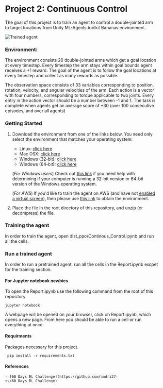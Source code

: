 # Project 2: Continuous Control

The goal of this project is to train an agent to control a double-jointed arm to target locations from Unity ML-Agents toolkit Bananas environment.

![Trained agent](./docs/fast.gif)

### Environment:

The environment consists 20 double-jointed arms which get a goal location at every timestep. Every timestep the arm stays within goal bounds agent receives a +1 reward. The goal of the agent is to follow the goal locations at every timestep and collect as many rewards as possible.

The observation space consists of 33 variables corresponding to position, rotation, velocity, and angular velocities of the arm. Each action is a vector with four numbers, corresponding to torque applicable to two joints. Every entry in the action vector should be a number between -1 and 1. The task is complete when agents get an average score of +30 (over 100 consecutive episodes, and over all agents)

### Getting Started

1. Download the environment from one of the links below.  You need only select the environment that matches your operating system:
    - Linux: [click here](https://s3-us-west-1.amazonaws.com/udacity-drlnd/P2/Reacher/Reacher_Linux.zip)
    - Mac OSX: [click here](https://s3-us-west-1.amazonaws.com/udacity-drlnd/P2/Reacher/Reacher.app.zip)
    - Windows (32-bit): [click here](https://s3-us-west-1.amazonaws.com/udacity-drlnd/P2/Reacher/Reacher_Windows_x86.zip)
    - Windows (64-bit): [click here](https://s3-us-west-1.amazonaws.com/udacity-drlnd/P2/Reacher/Reacher_Windows_x86_64.zip)
    
    (_For Windows users_) Check out [this link](https://support.microsoft.com/en-us/help/827218/how-to-determine-whether-a-computer-is-running-a-32-bit-version-or-64) if you need help with determining if your computer is running a 32-bit version or 64-bit version of the Windows operating system.

    (_For AWS_) If you'd like to train the agent on AWS (and have not [enabled a virtual screen](https://github.com/Unity-Technologies/ml-agents/blob/master/docs/Training-on-Amazon-Web-Service.md)), then please use [this link](https://s3-us-west-1.amazonaws.com/udacity-drlnd/P2/Reacher/Reacher_Linux_NoVis.zip) to obtain the environment.

2. Place the file in the root directory of this repository, and unzip (or decompress) the file. 

### Training the agent

In order to train the agent, open dist_ppo/Continous_Control.ipynb and run all the cells. 

### Run a trained agent

In order to run a pretrained agent, run all the cells in the Report.ipynb excpet for the training section.

####  For Jupyter notebook newbies

To open the Report.ipynb use the following command from the root of this repository

```
jupyter notebook
```

A webpage will be opened on your browser, click on Report.ipynb, which opens a new page. From here you should be able to run a cell or run everything at once.

#### Requirments

Packages necessary for this project.

``` pip install -r requirements.txt```


#### References

    - [60 Days RL Challenge](https://github.com/andri27-ts/60_Days_RL_Challenge)